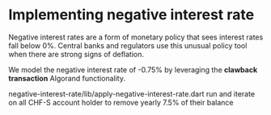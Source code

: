 # Implementing negative interest rate
Negative interest rates are a form of monetary policy that sees interest rates fall below 0%.
Central banks and regulators use this unusual policy tool when there are strong signs of deflation.

We model the negative interest rate of -0.75% by leveraging the **clawback transaction** Algorand functionality.

negative-interest-rate/lib/apply-negative-interest-rate.dart  run and iterate on all CHF-S account 
holder to remove yearly 7.5% of their balance

